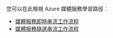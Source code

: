 您可以在此檢視 Azure 媒體服務學習路徑︰

* [媒體服務即時串流工作流程](https://azure.microsoft.com/documentation/learning-paths/media-services-streaming-live/)
* [媒體服務隨選串流工作流程](https://azure.microsoft.com/documentation/learning-paths/media-services-streaming-on-demand/)


<!--HONumber=Feb17_HO3-->


